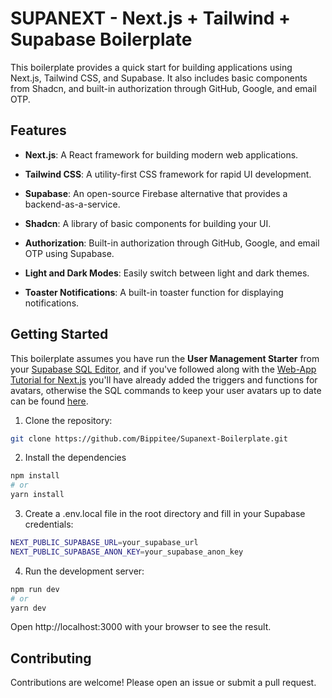 # SUPANEXT - Next.js + Tailwind + Supabase Boilerplate

This boilerplate provides a quick start for building applications using Next.js, Tailwind CSS, and Supabase. It also includes basic components from Shadcn, and built-in authorization through GitHub, Google, and email OTP.

## Features

- **Next.js**: A React framework for building modern web applications.
- **Tailwind CSS**: A utility-first CSS framework for rapid UI development.
- **Supabase**: An open-source Firebase alternative that provides a backend-as-a-service.
- **Shadcn**: A library of basic components for building your UI.

- **Authorization**: Built-in authorization through GitHub, Google, and email OTP using Supabase.
- **Light and Dark Modes**: Easily switch between light and dark themes.
- **Toaster Notifications**: A built-in toaster function for displaying notifications.

## Getting Started

This boilerplate assumes you have run the **User Management Starter** from your [Supabase SQL Editor](https://supabase.com/dashboard/project/_/sql), and if you've followed along with the [Web-App Tutorial for Next.js](https://supabase.com/docs/guides/getting-started/tutorials/with-nextjs) you'll have already added the triggers and functions for avatars, otherwise the
SQL commands to keep your user avatars up to date can be found [here](https://supabase.com/docs/guides/getting-started/tutorials/with-nextjs#storage-management).

1. Clone the repository:

```bash
git clone https://github.com/Bippitee/Supanext-Boilerplate.git
```

2. Install the dependencies

```bash
npm install
# or
yarn install
```

3. Create a .env.local file in the root directory and fill in your Supabase credentials:

```bash
NEXT_PUBLIC_SUPABASE_URL=your_supabase_url
NEXT_PUBLIC_SUPABASE_ANON_KEY=your_supabase_anon_key
```

4. Run the development server:

```bash
npm run dev
# or
yarn dev
```

Open http://localhost:3000 with your browser to see the result.

## Contributing

Contributions are welcome! Please open an issue or submit a pull request.
